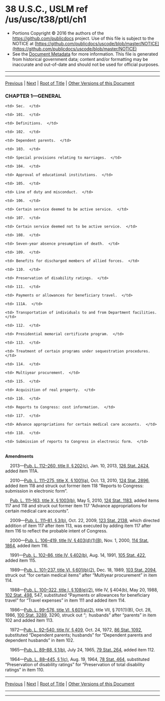 ---
---

# 38 U.S.C., USLM ref /us/usc/t38/ptI/ch1

* Portions Copyright © 2016 the authors of the https://github.com/publicdocs project.
  Use of this file is subject to the NOTICE at [https://github.com/publicdocs/uscode/blob/master/NOTICE](https://github.com/publicdocs/uscode/blob/master/NOTICE)
* See the [Document Metadata](././../../../../..//README.md) for more information.
  This file is generated from historical government data; content and/or formatting may be inaccurate and out-of-date and should not be used for official purposes.

----------
----------

[Previous](./../../../../..//us/usc/t38/ptI/m__us_usc_t38_ptI.md) | [Next](./../../../../..//us/usc/t38/ptI/ch1/m__us_usc_t38_s101.md) | [Root of Title](./../../../../../) | [Other Versions of this Document](https://publicdocs.github.io/go/links?ns=uslm&ref=%2Fus%2Fusc%2Ft38%2FptI%2Fch1)

### CHAPTER 1—GENERAL

<table>

  <tr>

    <td> Sec.  </td>

  </tr>

  <tr>

    <td> 101.  </td>

    <td> Definitions.  </td>

  </tr>

  <tr>

    <td> 102.  </td>

    <td> Dependent parents.  </td>

  </tr>

  <tr>

    <td> 103.  </td>

    <td> Special provisions relating to marriages.  </td>

  </tr>

  <tr>

    <td> 104.  </td>

    <td> Approval of educational institutions.  </td>

  </tr>

  <tr>

    <td> 105.  </td>

    <td> Line of duty and misconduct.  </td>

  </tr>

  <tr>

    <td> 106.  </td>

    <td> Certain service deemed to be active service.  </td>

  </tr>

  <tr>

    <td> 107.  </td>

    <td> Certain service deemed not to be active service.  </td>

  </tr>

  <tr>

    <td> 108.  </td>

    <td> Seven-year absence presumption of death.  </td>

  </tr>

  <tr>

    <td> 109.  </td>

    <td> Benefits for discharged members of allied forces.  </td>

  </tr>

  <tr>

    <td> 110.  </td>

    <td> Preservation of disability ratings.  </td>

  </tr>

  <tr>

    <td> 111.  </td>

    <td> Payments or allowances for beneficiary travel.  </td>

  </tr>

  <tr>

    <td> 111A.  </td>

    <td> Transportation of individuals to and from Department facilities.  </td>

  </tr>

  <tr>

    <td> 112.  </td>

    <td> Presidential memorial certificate program.  </td>

  </tr>

  <tr>

    <td> 113.  </td>

    <td> Treatment of certain programs under sequestration procedures.  </td>

  </tr>

  <tr>

    <td> 114.  </td>

    <td> Multiyear procurement.  </td>

  </tr>

  <tr>

    <td> 115.  </td>

    <td> Acquisition of real property.  </td>

  </tr>

  <tr>

    <td> 116.  </td>

    <td> Reports to Congress: cost information.  </td>

  </tr>

  <tr>

    <td> 117.  </td>

    <td> Advance appropriations for certain medical care accounts.  </td>

  </tr>

  <tr>

    <td> 118.  </td>

    <td> Submission of reports to Congress in electronic form.  </td>

  </tr>

</table>

 __Amendments__ 

    2013—[Pub. L. 112–260, title II, § 202(c)][/us/pl/112/260/s202/c], Jan. 10, 2013, [126 Stat. 2424][/us/stat/126/2424], added item 111A.

    2010—[Pub. L. 111–275, title X, § 1001(a)][/us/pl/111/275/s1001/a], Oct. 13, 2010, [124 Stat. 2896][/us/stat/124/2896], added item 118 and struck out former item 118 “Reports to Congress: submission in electronic form”.

    [Pub. L. 111–163, title X, § 1003(b)][/us/pl/111/163/s1003/b], May 5, 2010, [124 Stat. 1183][/us/stat/124/1183], added items 117 and 118 and struck out former item 117 “Advance appropriations for certain medical care accounts”.

    2009—[Pub. L. 111–81, § 3(b)][/us/pl/111/81/s3/b], Oct. 22, 2009, [123 Stat. 2138][/us/stat/123/2138], which directed addition of item 117 after item 113, was executed by adding item 117 after item 116 to reflect the probable intent of Congress.

    2000—[Pub. L. 106–419, title IV, § 403(d)(1)(B)][/us/pl/106/419/s403/d/1/B], Nov. 1, 2000, [114 Stat. 1864][/us/stat/114/1864], added item 116.

    1991—[Pub. L. 102–86, title IV, § 402(b)][/us/pl/102/86/s402/b], Aug. 14, 1991, [105 Stat. 422][/us/stat/105/422], added item 115.

    1989—[Pub. L. 101–237, title VI, § 601(b)(2)][/us/pl/101/237/s601/b/2], Dec. 18, 1989, [103 Stat. 2094][/us/stat/103/2094], struck out “for certain medical items” after “Multiyear procurement” in item 114.

    1988—[Pub. L. 100–322, title I, § 108(e)(2)][/us/pl/100/322/s108/e/2], title IV, § 404(b), May 20, 1988, [102 Stat. 498][/us/stat/102/498], 547, substituted “Payments or allowances for beneficiary travel” for “Travel expenses” in item 111 and added item 114.

    1986—[Pub. L. 99–576, title VI, § 601(a)(2)][/us/pl/99/576/s601/a/2], title VII, § 701(1)(B), Oct. 28, 1986, [100 Stat. 3289][/us/stat/100/3289], 3290, struck out “; husbands” after “parents” in item 102 and added item 113.

    1972—[Pub. L. 92–540, title IV, § 409][/us/pl/92/540/s409], Oct. 24, 1972, [86 Stat. 1092][/us/stat/86/1092], substituted “Dependent parents; husbands” for “Dependent parents and dependent husbands” in item 102.

    1965—[Pub. L. 89–88, § 1(b)][/us/pl/89/88/s1/b], July 24, 1965, [79 Stat. 264][/us/stat/79/264], added item 112.

    1964—[Pub. L. 88–445, § 1(c)][/us/pl/88/445/s1/c], Aug. 19, 1964, [78 Stat. 464][/us/stat/78/464], substituted “Preservation of disability ratings” for “Preservation of total disability ratings” in item 110.

----------

[Previous](./../../../../..//us/usc/t38/ptI/m__us_usc_t38_ptI.md) | [Next](./../../../../..//us/usc/t38/ptI/ch1/m__us_usc_t38_s101.md) | [Root of Title](./../../../../../) | [Other Versions of this Document](https://publicdocs.github.io/go/links?ns=uslm&ref=%2Fus%2Fusc%2Ft38%2FptI%2Fch1)

----------
----------

[/us/pl/112/260/s202/c]: https://publicdocs.github.io/go/links?ns=uslm&ref=%2Fus%2Fpl%2F112%2F260%2Fs202%2Fc
[/us/stat/126/2424]: https://publicdocs.github.io/go/links?ns=uslm&ref=%2Fus%2Fstat%2F126%2F2424
[/us/pl/111/275/s1001/a]: https://publicdocs.github.io/go/links?ns=uslm&ref=%2Fus%2Fpl%2F111%2F275%2Fs1001%2Fa
[/us/stat/124/2896]: https://publicdocs.github.io/go/links?ns=uslm&ref=%2Fus%2Fstat%2F124%2F2896
[/us/pl/111/163/s1003/b]: https://publicdocs.github.io/go/links?ns=uslm&ref=%2Fus%2Fpl%2F111%2F163%2Fs1003%2Fb
[/us/stat/124/1183]: https://publicdocs.github.io/go/links?ns=uslm&ref=%2Fus%2Fstat%2F124%2F1183
[/us/pl/111/81/s3/b]: https://publicdocs.github.io/go/links?ns=uslm&ref=%2Fus%2Fpl%2F111%2F81%2Fs3%2Fb
[/us/stat/123/2138]: https://publicdocs.github.io/go/links?ns=uslm&ref=%2Fus%2Fstat%2F123%2F2138
[/us/pl/106/419/s403/d/1/B]: https://publicdocs.github.io/go/links?ns=uslm&ref=%2Fus%2Fpl%2F106%2F419%2Fs403%2Fd%2F1%2FB
[/us/stat/114/1864]: https://publicdocs.github.io/go/links?ns=uslm&ref=%2Fus%2Fstat%2F114%2F1864
[/us/pl/102/86/s402/b]: https://publicdocs.github.io/go/links?ns=uslm&ref=%2Fus%2Fpl%2F102%2F86%2Fs402%2Fb
[/us/stat/105/422]: https://publicdocs.github.io/go/links?ns=uslm&ref=%2Fus%2Fstat%2F105%2F422
[/us/pl/101/237/s601/b/2]: https://publicdocs.github.io/go/links?ns=uslm&ref=%2Fus%2Fpl%2F101%2F237%2Fs601%2Fb%2F2
[/us/stat/103/2094]: https://publicdocs.github.io/go/links?ns=uslm&ref=%2Fus%2Fstat%2F103%2F2094
[/us/pl/100/322/s108/e/2]: https://publicdocs.github.io/go/links?ns=uslm&ref=%2Fus%2Fpl%2F100%2F322%2Fs108%2Fe%2F2
[/us/stat/102/498]: https://publicdocs.github.io/go/links?ns=uslm&ref=%2Fus%2Fstat%2F102%2F498
[/us/pl/99/576/s601/a/2]: https://publicdocs.github.io/go/links?ns=uslm&ref=%2Fus%2Fpl%2F99%2F576%2Fs601%2Fa%2F2
[/us/stat/100/3289]: https://publicdocs.github.io/go/links?ns=uslm&ref=%2Fus%2Fstat%2F100%2F3289
[/us/pl/92/540/s409]: https://publicdocs.github.io/go/links?ns=uslm&ref=%2Fus%2Fpl%2F92%2F540%2Fs409
[/us/stat/86/1092]: https://publicdocs.github.io/go/links?ns=uslm&ref=%2Fus%2Fstat%2F86%2F1092
[/us/pl/89/88/s1/b]: https://publicdocs.github.io/go/links?ns=uslm&ref=%2Fus%2Fpl%2F89%2F88%2Fs1%2Fb
[/us/stat/79/264]: https://publicdocs.github.io/go/links?ns=uslm&ref=%2Fus%2Fstat%2F79%2F264
[/us/pl/88/445/s1/c]: https://publicdocs.github.io/go/links?ns=uslm&ref=%2Fus%2Fpl%2F88%2F445%2Fs1%2Fc
[/us/stat/78/464]: https://publicdocs.github.io/go/links?ns=uslm&ref=%2Fus%2Fstat%2F78%2F464


